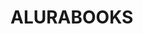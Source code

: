 # ALURABOOKS
<head>
<meta charset=”UTF-8”>
<meta name=”viewport” content=”width=device-width, initial-scale=1.0”>
<title>AluraBooks</title>
<link rel=”stylesheet” href=”styles.css”>
<link rel=”stylesheet” href=”reset.css”>
</head>

